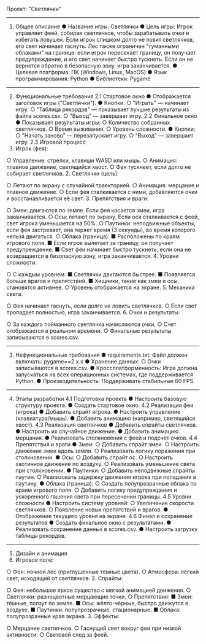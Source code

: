  Проект: "Светлячки"
________________________________________
1. Общее описание
●	Название игры: Светлячки
●	Цель игры:
 Игрок управляет феей, собирая светлячков, чтобы зарабатывать очки и избегать ловушек. Если игрок слишком долго не ловит светлячков, его свет начинает гаснуть. Лес также ограничен "туманными облаками" на границе: если игрок пересекает границу, он получает предупреждение, и его свет начинает быстро тускнеть. Если он не вернется обратно в безопасную зону, игра заканчивается.
●	Целевая платформа: ПК (Windows, Linux, MacOS)
●	Язык программирования: Python
●	Библиотеки: Pygame
________________________________________
2. Функциональные требования
2.1 Стартовое окно
●	Отображается заголовок игры ("Светлячки").
●	Кнопки:
○	"Играть" — начинает игру.
○	"Таблица рекордов" — показывает лучшие результаты из файла scores.csv.
○	"Выход" — завершает игру.
2.2 Финальное окно
●	Показывает результаты игры:
○	Количество собранных светлячков.
○	Время выживания.
○	Уровень сложности.
●	Кнопки:
○	"Начать заново" — перезапускает игру.
○	"Выход" — завершает игру.
2.3 Игровой процесс
1.	Игрок (фея):

○	Управление: стрелки, клавиши WASD или мышь.
○	Анимация: плавное движение, светящийся хвост.
○	Фея тускнеет, если долго не собирает светлячков.
2.	Светлячки (цель):

○	Летают по экрану с случайной траекторией.
○	Анимация: мерцание и плавное движение.
○	Если фея сталкивается с ними, добавляются очки и восстанавливается её свет.
3.	Препятствия и враги:

○	Змеи: двигаются по земле. Если фея касается змеи, игра заканчивается.
○	Осы: летают по экрану. Если оса сталкивается с феей, свет игрока уменьшается на 50%.
○	Паутинки: неподвижные объекты, если фея застревает, она теряет время (3 секунды), во время которого нельзя двигаться.
○	Облака (граница):
■	Расположены по краям игрового поля.
■	Если игрок вылетает за границу, он получает предупреждение.
■	Свет феи начинает быстро тускнеть, если она не возвращается в безопасную зону, игра заканчивается.
4.	Уровни сложности:

○	С каждым уровнем:
■	Светлячки двигаются быстрее.
■	Появляется больше врагов и препятствий.
■	Хищники, такие как змеи и осы, становятся активнее.
○	Уровень отображается на экране.
5.	Механика света:

○	Фея начинает гаснуть, если долго не ловить светлячков.
○	Если свет пропадает полностью, игра заканчивается.
6.	Очки и результаты:

○	За каждого пойманного светлячка начисляются очки.
○	Счет отображается в реальном времени.
○	Финальные результаты записываются в scores.csv.
________________________________________
3. Нефункциональные требования
●	requirements.txt:
 Файл должен включать:
 pygame==2.x.x
●	Хранение данных:
○	Очки записываются в scores.csv.
●	Кроссплатформенность: Игра должна запускаться на всех операционных системах, где поддерживается Python.
●	Производительность: Поддерживать стабильные 60 FPS.
________________________________________
4. Этапы разработки
4.1 Подготовка проекта
●	Настроить базовую структуру проекта.
●	Создать стартовое окно.
4.2 Реализация феи (игрока)
●	Добавить спрайт игрока.
●	Настроить управление (клавиатура/мышь).
●	Добавить анимацию (например, светящийся хвост).
4.3 Реализация светлячков
●	Добавить спрайты светлячков.
●	Настроить их случайное движение.
●	Добавить анимацию мерцания.
●	Реализовать столкновения с феей и подсчет очков.
4.4 Препятствия и враги
●	Змеи:
○	Добавить спрайт змеи.
○	Настроить движение змеи вдоль земли.
○	Реализовать логику поражения при столкновении.
●	Осы:
○	Добавить спрайт ос.
○	Настроить хаотичное движение по воздуху.
○	Реализовать уменьшение света при столкновении.
●	Паутинки:
○	Добавить неподвижные спрайты паутин.
○	Реализовать задержку движения игрока при попадании в паутину.
●	Облака (граница):
○	Создать полупрозрачные облака по краям игрового поля.
○	Добавить логику предупреждения и ускоренного гашения света при пересечении границы.
4.5 Уровни сложности
●	Настроить систему уровней:
○	Увеличение скорости светлячков.
○	Появление новых препятствий и врагов.
●	Отображение текущего уровня на экране.
4.6 Финал и сохранение результатов
●	Создать финальное окно с результатами.
●	Реализовать сохранение данных в scores.csv.
●	Настроить загрузку таблицы рекордов.
________________________________________
5. Дизайн и анимация
1.	Игровое поле:

○	Фон: ночной лес (приглушенные темные цвета).
○	Атмосфера: лёгкий свет, исходящий от светлячков.
2.	Спрайты:

○	Фея: небольшое яркое существо с мягкой анимацией движения.
○	Светлячки: разноцветные мерцающие точки.
○	Препятствия:
■	Змеи: тёмные, ползут по земле.
■	Осы: жёлто-чёрные, быстро движутся в воздухе.
■	Паутинки: полупрозрачные, стационарные.
■	Облака: полупрозрачные края экрана.
3.	Эффекты:

○	Мерцание светлячков.
○	Гаснущий свет вокруг феи при низкой активности.
○	Световой след за феей.


